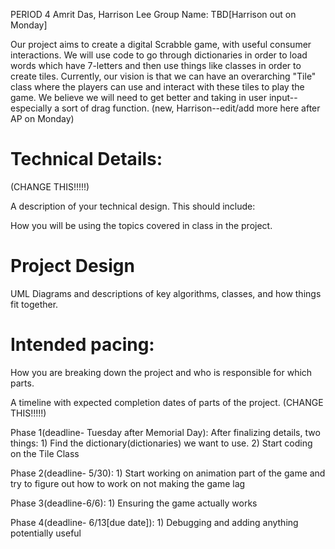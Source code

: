 PERIOD 4
Amrit Das, Harrison Lee
Group Name: TBD[Harrison out on Monday]

Our project aims to create a digital Scrabble game, with useful consumer interactions. We will use code to go through dictionaries in order to load words which have 7-letters and then use things like classes in order to create tiles. Currently, our vision is that we can have an overarching "Tile" class where the players can use and interact with these tiles to play the game. We believe we will need to get better and taking in user input--especially a sort of drag function. (new, Harrison--edit/add more here after AP on Monday)
# Technical Details:

(CHANGE THIS!!!!!)

A description of your technical design. This should include: 
   
How you will be using the topics covered in class in the project.
     
# Project Design

UML Diagrams and descriptions of key algorithms, classes, and how things fit together.


    
# Intended pacing:

How you are breaking down the project and who is responsible for which parts.

A timeline with expected completion dates of parts of the project. (CHANGE THIS!!!!!)

Phase 1(deadline- Tuesday after Memorial Day): After finalizing details, two things: 1) Find the dictionary(dictionaries) we want to use. 2) Start coding on the Tile Class

Phase 2(deadline- 5/30): 1) Start working on animation part of the game and try to figure out how to work on not making the game lag

Phase 3(deadline-6/6): 1) Ensuring the game actually works

Phase 4(deadline- 6/13[due date]): 1) Debugging and adding anything potentially useful



